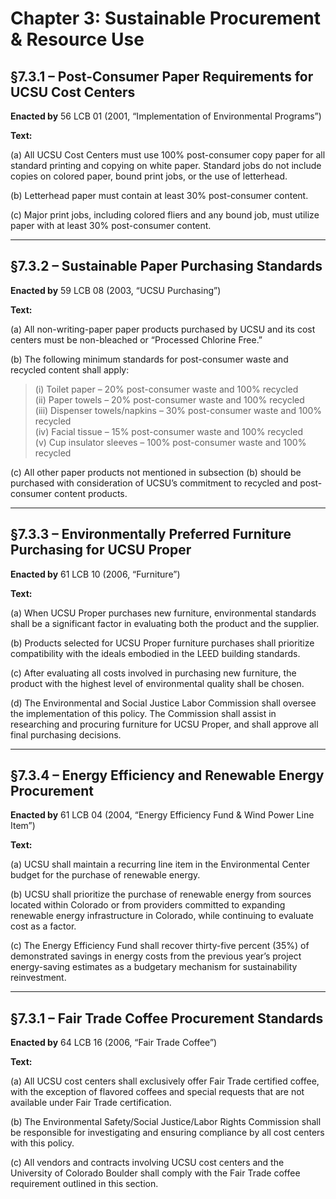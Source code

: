 # Chapter 3: Sustainable Procurement & Resource Use

## §7.3.1 – Post-Consumer Paper Requirements for UCSU Cost Centers

**Enacted by** 56 LCB 01 (2001, “Implementation of Environmental Programs”)

**Text:**

(a) All UCSU Cost Centers must use 100% post-consumer copy paper for all standard printing and copying on white paper. Standard jobs do not include copies on colored paper, bound print jobs, or the use of letterhead.

(b) Letterhead paper must contain at least 30% post-consumer content.

(c) Major print jobs, including colored fliers and any bound job, must utilize paper with at least 30% post-consumer content.

---

## §7.3.2 – Sustainable Paper Purchasing Standards

**Enacted by** 59 LCB 08 (2003, “UCSU Purchasing”)

**Text:**

(a) All non-writing-paper paper products purchased by UCSU and its cost centers must be non-bleached or “Processed Chlorine Free.”

(b) The following minimum standards for post-consumer waste and recycled content shall apply:

> (i) Toilet paper – 20% post-consumer waste and 100% recycled  
> (ii) Paper towels – 20% post-consumer waste and 100% recycled  
> (iii) Dispenser towels/napkins – 30% post-consumer waste and 100% recycled  
> (iv) Facial tissue – 15% post-consumer waste and 100% recycled  
> (v) Cup insulator sleeves – 100% post-consumer waste and 100% recycled

(c) All other paper products not mentioned in subsection (b) should be purchased with consideration of UCSU’s commitment to recycled and post-consumer content products.

---

## §7.3.3 – Environmentally Preferred Furniture Purchasing for UCSU Proper

**Enacted by** 61 LCB 10 (2006, “Furniture”)

**Text:**

(a) When UCSU Proper purchases new furniture, environmental standards shall be a significant factor in evaluating both the product and the supplier.

(b) Products selected for UCSU Proper furniture purchases shall prioritize compatibility with the ideals embodied in the LEED building standards.

(c) After evaluating all costs involved in purchasing new furniture, the product with the highest level of environmental quality shall be chosen.

(d) The Environmental and Social Justice Labor Commission shall oversee the implementation of this policy. The Commission shall assist in researching and procuring furniture for UCSU Proper, and shall approve all final purchasing decisions.

---

## §7.3.4 – Energy Efficiency and Renewable Energy Procurement

**Enacted by** 61 LCB 04 (2004, “Energy Efficiency Fund & Wind Power Line Item”)

**Text:**

(a) UCSU shall maintain a recurring line item in the Environmental Center budget for the purchase of renewable energy.

(b) UCSU shall prioritize the purchase of renewable energy from sources located within Colorado or from providers committed to expanding renewable energy infrastructure in Colorado, while continuing to evaluate cost as a factor.

(c) The Energy Efficiency Fund shall recover thirty-five percent (35%) of demonstrated savings in energy costs from the previous year’s project energy-saving estimates as a budgetary mechanism for sustainability reinvestment.

---

## §7.3.1 – Fair Trade Coffee Procurement Standards

**Enacted by** 64 LCB 16 (2006, “Fair Trade Coffee”)

**Text:**

(a) All UCSU cost centers shall exclusively offer Fair Trade certified coffee, with the exception of flavored coffees and special requests that are not available under Fair Trade certification.

(b) The Environmental Safety/Social Justice/Labor Rights Commission shall be responsible for investigating and ensuring compliance by all cost centers with this policy.

(c) All vendors and contracts involving UCSU cost centers and the University of Colorado Boulder shall comply with the Fair Trade coffee requirement outlined in this section.
